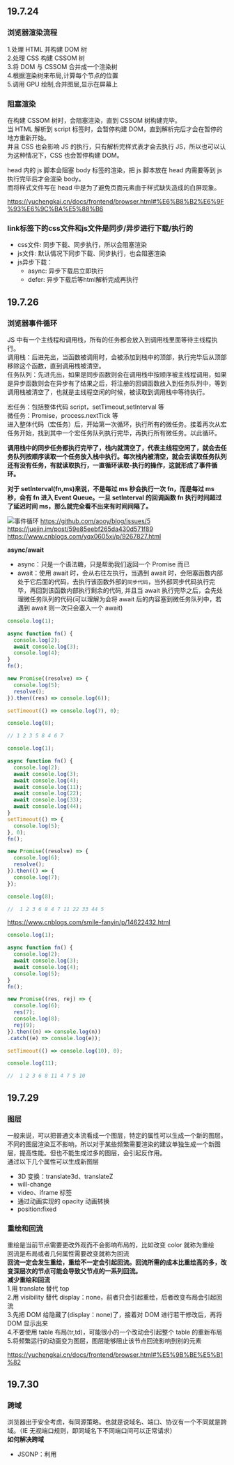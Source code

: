 ## 19.7.24

### 浏览器渲染流程

1.处理 HTML 并构建 DOM 树  
2.处理 CSS 构建 CSSOM 树  
3.将 DOM 与 CSSOM 合并成一个渲染树  
4.根据渲染树来布局,计算每个节点的位置  
5.调用 GPU 绘制,合并图层,显示在屏幕上

### 阻塞渲染

在构建 CSSOM 树时，会阻塞渲染，直到 CSSOM 树构建完毕。  
当 HTML 解析到 script 标签时，会暂停构建 DOM，直到解析完后才会在暂停的地方重新开始。  
并且 CSS 也会影响 JS 的执行，只有解析完样式表才会去执行 JS，所以也可以认为这种情况下，CSS 也会暂停构建 DOM。

head 内的 js 脚本会阻塞 body 标签的渲染，把 js 脚本放在 head 内需要等到 js 执行完毕后才会渲染 body。  
而将样式文件写在 head 中是为了避免页面元素由于样式缺失造成的白屏现象。

https://yuchengkai.cn/docs/frontend/browser.html#%E6%B8%B2%E6%9F%93%E6%9C%BA%E5%88%B6

### link标签下的css文件和js文件是同步/异步进行下载/执行的
- css文件: 同步下载、同步执行，所以会阻塞渲染
- js文件: 默认情况下同步下载、同步执行，也会阻塞渲染
- js异步下载：
  - async: 异步下载后立即执行
  - defer: 异步下载后等html解析完成再执行

## 19.7.26

### 浏览器事件循环

JS 中有一个主线程和调用栈，所有的任务都会放入到调用栈里面等待主线程执行。  
调用栈：后进先出，当函数被调用时，会被添加到栈中的顶部，执行完毕后从顶部移除这个函数，直到调用栈被清空。  
任务队列：先进先出，如果是同步函数则会在调用栈中按顺序被主线程调用，如果是异步函数则会在异步有了结果之后，将注册的回调函数放入到任务队列中，等到调用栈被清空了，也就是主线程空闲的时候，被读取到调用栈中等待执行。

宏任务：包括整体代码 script，setTimeout,setInterval 等  
微任务：Promise，process.nextTick 等  
进入整体代码（宏任务）后，开始第一次循环，执行所有的微任务。接着再次从宏任务开始，找到其中一个宏任务队列执行完毕，再执行所有微任务。以此循环。

**调用栈中的同步任务都执行完毕了，栈内就清空了，代表主线程空闲了，就会去任务队列按顺序读取一个任务放入栈中执行。每次栈内被清空，就会去读取任务队列还有没有任务，有就读取执行，一直循环读取-执行的操作，这就形成了事件循环。**

**对于 setInterval(fn,ms)来说，不是每过 ms 秒会执行一次 fn，而是每过 ms 秒，会有 fn 进入 Event Queue。一旦 setInterval 的回调函数 fn 执行时间超过了延迟时间 ms，那么就完全看不出来有时间间隔了。**

![事件循环](https://p1-jj.byteimg.com/tos-cn-i-t2oaga2asx/gold-user-assets/2017/11/21/15fdcea13361a1ec~tplv-t2oaga2asx-zoom-in-crop-mark:1304:0:0:0.awebp)
https://github.com/aooy/blog/issues/5  
https://juejin.im/post/59e85eebf265da430d571f89  
https://www.cnblogs.com/yqx0605xi/p/9267827.html

**async/await**

- async：只是一个语法糖，只是帮助我们返回一个 Promise 而已
- await：使用 await 时，会从右往左执行，当遇到 await 时，会阻塞函数内部处于它后面的代码，去执行该函数外部的`同步代码`，当外部同步代码执行完毕，再回到该函数内部执行剩余的代码, 并且当 await 执行完毕之后，会先处理微任务队列的代码(可以理解为会将 await 后的内容塞到微任务队列中，若遇到 await 则一次只会塞入一个 await)

```javascript
console.log(1);

async function fn() {
  console.log(2);
  await console.log(3);
  console.log(4);
}
fn();

new Promise((resolve) => {
  console.log(5);
  resolve();
}).then((res) => console.log(6));

setTimeout(() => console.log(7), 0);

console.log(8);

// 1 2 3 5 8 4 6 7
```

```javascript
console.log(1);

async function fn() {
  console.log(2);
  await console.log(3);
  await console.log(4);
  await console.log(11);
  await console.log(22);
  await console.log(33);
  await console.log(44);
}
setTimeout(() => {
  console.log(5);
}, 0);
fn();

new Promise((resolve) => {
  console.log(6);
  resolve();
}).then(() => {
  console.log(7);
});

console.log(8);

//  1 2 3 6 8 4 7 11 22 33 44 5
```

https://www.cnblogs.com/smile-fanyin/p/14622432.html

```javascript
console.log(1);

async function fn() {
  console.log(2);
  await console.log(3);
  await console.log(4);
  console.log(5);
}
fn();

new Promise((res, rej) => {
  console.log(6);
  res(7);
  console.log(8);
  rej(9);
}).then((n) => console.log(n))
.catch((e) => console.log(e));

setTimeout(() => console.log(10), 0);

console.log(11);

//  1 2 3 6 8 11 4 7 5 10
```
## 19.7.29

### 图层

一般来说，可以把普通文本流看成一个图层，特定的属性可以生成一个新的图层。不同的图层渲染互不影响，所以对于某些频繁需要渲染的建议单独生成一个新图层，提高性能。但也不能生成过多的图层，会引起反作用。  
通过以下几个属性可以生成新图层

- 3D 变换：translate3d、translateZ
- will-change
- video、iframe 标签
- 通过动画实现的 opacity 动画转换
- position:fixed

### 重绘和回流

重绘是当前节点需要更改外观而不会影响布局的，比如改变 color 就称为重绘  
回流是布局或者几何属性需要改变就称为回流  
**回流一定会发生重绘，重绘不一定会引起回流。回流所需的成本比重绘高的多，改变深层次的节点可能会导致父节点的一系列回流。**  
**减少重绘和回流**  
1.用 translate 替代 top  
2.用 visibility 替代 display：none，前者只会引起重绘，后者改变布局会引起回流  
3.先把 DOM 给隐藏了(display：none)了，接着对 DOM 进行若干修改后，再将 DOM 显示出来  
4.不要使用 table 布局(tr,td)，可能很小的一个改动会引起整个 table 的重新布局  
5.将频繁运行的动画变为图层，图层能够阻止该节点回流影响到别的元素

https://yuchengkai.cn/docs/frontend/browser.html#%E5%9B%BE%E5%B1%82

## 19.7.30

### 跨域

浏览器出于安全考虑，有同源策略。也就是说域名、端口、协议有一个不同就是跨域。（IE 无视端口规则，即同域名下不同端口间可以正常请求）  
**如何解决跨域**

- JSONP：利用<script>标签没有跨域限制的漏洞。通过<script>标签指向一个需要访问的地址并提供一个回调函数来接收数据。  
  JSONP 只限于 get 请求
- CORS:服务端设置 Access-Control-Allow-Origin 就可以开启 CORS。该属性表示哪些域名可以访问资源，如果设置通配符则表示所有网站都可以访问资源。
- document.domain:该方法只能应用于二级域名相同的情况下，比如 id.qq.com 和 game.qq.com 适用该方法。  
  只需要给页面添加 document.domain = 'qq.com'表示二级域名都相同就可以实现跨域。
- postMessage:常用于获取嵌入页面中的第三方页面数据，一个页面发送消息，另一个页面判断来源，并接收消息。

https://yuchengkai.cn/docs/frontend/browser.html#%E8%B7%A8%E5%9F%9F

## 19.8.1

### new 的过程

1.新生成一个对象  
2.链接到原型  
3.绑定 this  
4.返回新对象

- 以构造器的 prototype 属性为原型，创建新对象；
- 将 this(也就是上一句中的新对象)和调用参数传给构造器，执行；
- 如果构造器没有手动返回对象，则返回第一步创建的新对象，如果有，则舍弃掉第一步创建的新对象，返回手动 return 的对象。

```javascript
// 构造器函数
let Parent = function (name, age) {
  this.name = name;
  this.age = age;
};
Parent.prototype.sayName = function () {
  console.log(this.name);
};
//自己定义的new方法
let newMethod = function (Parent, ...rest) {
  // 1.以构造器的prototype属性为原型，创建新对象；
  let child = Object.create(Parent.prototype);
  // 2.将this和调用参数传给构造器执行
  let result = Parent.apply(child, rest);
  // 3.如果构造器没有手动返回对象，则返回第一步的对象
  return typeof result === "object" ? result : child;
};
//创建实例，将构造函数Parent与形参作为参数传入
const child = newMethod(Parent, "echo", 26);
child.sayName(); //'echo';

//最后检验，与使用new的效果相同
child instanceof Parent; //true
child.hasOwnProperty("name"); //true
child.hasOwnProperty("age"); //true
child.hasOwnProperty("sayName"); //false
```

### 原型链

![原型链](https://camo.githubusercontent.com/8c32afe801835586c6ee59ef570fe2b322eadd6e/68747470733a2f2f79636b2d313235343236333432322e636f732e61702d7368616e676861692e6d7971636c6f75642e636f6d2f626c6f672f323031392d30362d30312d3033333932352e706e67)

```javascript
// function(){} 为构造函数
const fn = function () {};
//  prototype 指向原型（一个对象） {constructor: ƒ}
fn.prototype;
//  constructor  指向原型的构造函数
fn.prototype.constructor === fn;
//  __proto__  指向创建该对象的构造函数的原型  即Function.prototype
fn.__proto__ === Function.prototype;
//  访问创建fn的构造函数 即Function(){}
fn.__proto__.constructor === Function;

// 创建一个对象
const obj = { a: 1 };
// 对象由Object(){}创建
obj.constructor === Object;
//  对象没有prototype属性
obj.prototype === undefined;
// __proto__ 指向创建该对象的构造函数的原型 即Object.prototype
obj.__proto__ === Object.prototype;
```

每一个函数都有`prototype`属性，该属性指向原型。除了 Function.prototype.bind()，通过 bind 方法生成的函数没有`prototype`属性。  
每一个对象都有`__proto__`属性，指向创建该对象的构造函数的原型。  
`Function.prototype`和`Object.prototype`是两个特殊的对象，他们由引擎来创建。  
函数的`prototype`是一个对象，也就是原型。  
对象的`__proto__`指向原型，`__proto__`将对象和原型连接起来组成了原型链。

#### Function.proto === Function.prototype

所有对象都可以通过原型链最终找到`Object.prototype`，虽然`Object.prototype`也是一个对象，但是这个对象不是`Object`创建的，而是引擎自己创建的`Object.prototype`。  
**所以可以这么说，所有实例都是对象，但是对象不一定都是实例。**  
`Function.prototype`这个对象其实是个函数，这个函数也是引擎自己创建的。  
首先引擎创建了`Object.prototype`，接着创建`Function.prototype`,并且用`__proto__`将两者连接起来。  
**所以得出结论，不是所有函数都是`new Function()`产生的。**  
有了`Function.prototype`后才有了`function Function(){}`，然后其他的构造函数都是`Function()`生成的。  
由于其他构造函数都可以通过原型链找到`Function.prototype`，并且`function Function()`本质也是函数，为了不产生混乱就将`function Function()`的`__proto__`联系到`Function.prototype`上。

```javascript
function foo() {
  //  设置私有属性 此时将foo视为普通对象 通过foo.a()访问
  foo.a = function () {
    console.log(1);
  };
  this.a = function () {
    console.log(2);
  };
}
//  通过prototype绑定的属性为公有属性 此时可将foo视为class 可通实例.a()进行访问
foo.prototype.a = function () {
  console.log(3);
};
Function.prototype.a = function () {
  console.log(4);
};

//  此时调用静态方法
foo.a(); //  此时未实例化 函数也没执行 foo.a是在函数体内执行 此时找不到foo.a只能去原型链找
const obj = new foo(); //  建立原型链
//  此时有两个a方法 一个内部方法 一个外部公有方法 优先调用内部方法
obj.a();
//  此时foo函数内部属性已初始化 函数内部的静态方法覆盖原静态方法
foo.a();

//  4 2 1
```

#### 箭头函数没有原型链
```javascript
const A = () => ({})
console.log(new A())  // Uncaught TypeError: A is not a constructor

const B = function() { return {}}
console.log(new B())  //  {}
```
https://github.com/KieSun/Dream/issues/2

## 19.8.5

### 安全

#### XSS

XSS 通过修改 HTML 节点或者执行 JS 代码来攻击网站。  
通常的防御手段是转义输入的内容，对引号、尖括号、斜杠进行转义。  
例如通过 URL 获取某些参数

```html
<!-- http://www.domain.com?name=<script>alert(1)</script> -->
<div>{{name}}</div>
```

#### CSRF

CSRF 就是利用用户的登录状态发起恶意请求。  
如果是 Get 请求则可以在 img 标签中设置图片地址为对应接口，如果是 Post 请求则需要用表单来提交接口。  
**如何防御**  
1.Get 请求不对数据进行修改。  
2.Cookie 设置`SameSite`属性，使 Cookie 不随着跨域请求发送。  
3.阻止第三方网站请求接口。  
4.请求时附带验证信息，如 token。  
5.验证 Referer。浏览器发送请求时会带上 Referer，通过验证 Referer 判断请求是否是第三方网站发起的。

#### CSP

CSP 本质上是建立白名单，规定浏览器只能执行特定来源的代码。  
通常可以在 HTTP Header（请求头）或者 HTML 的 meta 标签中设置`Content-Security-Policy`（只允许加载本站资源/只加载 HTTPS 协议图片/允许加载任何来源框架）来开启 CSP。

https://yuchengkai.cn/docs/frontend/safety.html#xss

### H5 新特性

1.video/radio  
2.canvas  
3.webSocket  
4.webWorker js 多线程  
5.语义化标签如 header、footer、nav 等  
6.新增了很多表单属性如 min 和 max、autofocus、placehoder 等  
7.sessionStorage 短期存储浏览器关闭就删除;localStorage 长期数据存储，与 cookie 相比 cookie 大小只有 4kb 左右，而 localStorage 有 5Mb。

### 继承

使用 call 或 apply 借用其他构造函数的成员。

```javascript
//  父类
function Person(name) {
  this.name = name;
  this.attr = ["小黄", "小白"];
  this.print = () => {
    console.log(this.name);
  };
}
//  子类
function Student(name) {
  Person.call(this, name);
}

const a = new Person("A");
a.print(); // A
const b = new Student("B");
b.print(); // B
b.attr.push("小黑");
console.log(b.attr); // ["小黄", "小白", "小黑"]
console.log(a.attr); // ["小黄", "小白"]
```

https://www.jianshu.com/p/b76ddb68df0e

### 深拷贝浅拷贝

```javascript
//  浅拷贝
const a = { a: 1, b: 2, c: 3 };
const b = a;
b.d = 4;
console.log(b); //  {a: 1, b: 2, c: 3, d: 4}
console.log(a); //  {a: 1, b: 2, c: 3, d: 4}

//  深拷贝
function clone(num) {
  let newNum;
  if (num instanceof Array) {
    newNum = [];
    num.map((e, index) => (newNum[index] = clone(num[index])));
    return newNum;
  } else if (num instanceof Object) {
    newNum = {};
    for (let i in num) {
      newNum[i] = clone(num[i]);
    }
    return newNum;
  } else {
    return num;
  }
}
const c = clone(a);
c.e = 5;
console.log(c); //  {a: 1, b: 2, c: 3, d: 4, e: 5}
console.log(a); //  {a: 1, b: 2, c: 3, d: 4}
```

### super()

说明：`super`是 es6 新增的语法糖 用于访问父类。  
功能：在构造函数中调用`super`相当于把父类的`construcrtor`给执行了，并且将`this`指向指定为子类。`super`中传递的参数相当于给父类的`constructor`传递参数。  
注意事项：如果定义了`class`但是没有写`construcrtor`方法，那么编译器会自动加入`construcrtor`，并且在其中调用`super`方法。如果使用`extends`继承父类后写了`construcrtor`方法但是没有调用`super`，则子类拿不到`this`对象，并且会抛出异常。  
https://es6.ruanyifeng.com/#docs/class-extends  
https://www.jianshu.com/p/2a5a7352f4e5

### 图片懒加载实现原理

可视区域：`document.documentElement.clientHeight`  
滚动距离：`document.documentElement.scrollTop`  
元素距离页面顶部的距离：`e.offsetTop`  
判断元素加载条件：**可视区域 + 滚动距离 > 元素距离页面顶部距离**  
[[具体实现](https://github.com/Elderkly/Lazyload/blob/master/index.html)]  
![Lazyload](https://picb.zhimg.com/80/v2-af1ab0c5f34e468e8647135c1f9f51e4_720w.jpg)  
https://zhuanlan.zhihu.com/p/55311726

### 正则

```javascript
/**
    pattern：正则表达式
    flags:标识(修饰符)
        标识主要包括：
        1. i 忽略大小写匹配
        2. m 多行匹配，即在到达一行文本末尾时还会继续寻常下一行中是否与正则匹配的项
        3. g 全局匹配 模式应用于所有字符串，而非在找到第一个匹配项时停止
*/
const reg = /pattern/flags                  //  字面量创建
const reg2 = new RegExp(pattren, flags)     //  实例创建 可进行字符串拼接
```

正则截取`id`后的内容  
`'id:123123'.match(/id(\W*)/)[1]`或`new RegExp('id(\\S*)').exec('id:123123')[1]`

## 常用数组操作 API

| 序号 |      API      | 描述                                                                                                                                                                     |     返回值     | 是否改变原数组 |
| :--: | :-----------: | :----------------------------------------------------------------------------------------------------------------------------------------------------------------------- | :------------: | :------------: |
|  1   |    push()     | 在最后插入一个或多个数据                                                                                                                                                 |    数组长度    |      改变      |
|  2   |   unshift()   | 在头部插入一个或多个数据                                                                                                                                                 |    数组长度    |      改变      |
|  3   |     pop()     | 弹出最后一个数据                                                                                                                                                         |   删除的数据   |      改变      |
|  4   |    shift()    | 弹出第一个数据                                                                                                                                                           |   删除的数据   |      改变      |
|  5   |   reverse()   | 逆置数据                                                                                                                                                                 |      数组      |      改变      |
|  6   |    join()     | 将数组转为字符串                                                                                                                                                         |     字符串     |     不改变     |
|  7   |    slice()    | 截取指定位置的数组                                                                                                                                                       |    截取内容    |     不改变     |
|  8   |   concat()    | 合并数组                                                                                                                                                                 |    合并内容    |     不改变     |
|  9   |    sort()     | 排序                                                                                                                                                                     |    排序结果    |      改变      |
|  10  |   splice()    | 删除指定位置，并替换                                                                                                                                                     |  删除后的数组  |      改变      |
|  11  | lastIndexOf() | 反向查询数据的索引                                                                                                                                                       |      索引      |     不改变     |
|  12  |   filter()    | 筛选符合回调函数的数据                                                                                                                                                   |      数组      |     不改变     |
|  13  |    every()    | 判断数组元素是否符合回调函数条件，全部元素都满足则返回 true                                                                                                              |    boolean     |     不改变     |
|  14  |    some()     | 对标 every(),只要有一个元素符合条件则返回 true                                                                                                                           |    boolean     |     不改变     |
|  15  |   reduce()    | reduce() 可同时将前面数组项遍历产生的结果与当前遍历项进行运算,接收两个参数，第一个为回调函数，第二个为初值，若指定了初值则从第一个元素开始遍历，否则从第二个元素开始遍历 | 自定义返回类型 |     不改变     |
|  16  | reduceRight() | 同 reduce()不过从右往左遍历                                                                                                                                              | 自定义返回类型 |     不改变     |

https://blog.csdn.net/BBBBobo/article/details/121869585  
https://blog.csdn.net/qq_38970408/article/details/121018660

## 截取一个数字的百位、十位、个位

- 力扣 1281  
  `Array.from(String(n), Number)`

**https://blog.csdn.net/yangaoyuan1999/article/details/119993661**

## Set、Map、WeakSet 和 WeakMap 的区别？

|    Api    | 特点                                                                                     | 属性               | 方法                                                                           |
| :-------: | :--------------------------------------------------------------------------------------- | :----------------- | :----------------------------------------------------------------------------- |
| Set(集合) | 成员唯一、有序不重复、可遍历，类似`Array`                                                | `size`类似`length` | `add`、`delete`、`has`、`clear`、`keys`、`values`、`entries`、`forEach`        |
|  WeakSet  | 只能存放对象引用，不能存放值，不可遍历，存放的对象为弱引用，即不计入引用计数，会被回收掉 |                    | 同 Set 但没有遍历的 Api                                                        |
| Map(字典) | 类似`Set`但以`[key,value]`来存储，有序不重复、可遍历                                     | `size`             | `get`、`set`、`has`、`delete`、`clear`、`keys`、`values`、`entries`、`forEach` |
|  WeakMap  | 类似`WeakSet`但只接受对象作为键名，有序不重复、不可遍历                                  |                    | 同 Map 但没有遍历的 Api                                                        |

**https://github.com/sisterAn/blog/issues/24**

## 上传图片

传了 formData 就不用制定 Content-Type 了。  
**https://zhuanlan.zhihu.com/p/34291688**

## sort

> 如果 compareFunction(a, b) 小于 0 ，那么 a 会被排列到 b 之前；  
> 如果 compareFunction(a, b) 等于 0 ， a 和 b 的相对位置不变。备注： ECMAScript 标准并不保证这一行为，而且也不是所有浏览器都会遵守（例如 Mozilla 在 2003 年之前的版本）；  
> 如果 compareFunction(a, b) 大于 0 ， b 会被排列到 a 之前。  
> compareFunction(a, b) 必须总是对相同的输入返回相同的比较结果，否则排序的结果将是不确定的。

**!!!!!sort 若不传参数则默认按首位进行排序，若想得到升序最好传入函数!!!!!!!**

```JavaScript
// eg.(1)
[-1,-2,-3,1,2,4].sort() // [-1,-2,-3,1,2,4]
[-1,-2,-3,1,2,4].sort((a,b) => a - b)  //  [-3,-2,-1,1,2,4]

//  eg.(2)
[10,1,2,7,6,1,5].sort() // [1,1,10,2,5,6,7]
[10,1,2,7,6,1,5].sort((a,b) => a - b) // [1,1,2,5,6,7,10]
```

**注意 a 一般指向数组后一项并不是前一项**
**https://developer.mozilla.org/zh-CN/docs/Web/JavaScript/Reference/Global_Objects/Array/sort**

## 创建二维数组

```javascript
Array.from(new Array(length), () => new Array(length).fill(false));
```

## react 图片上传

```javascript
<div
  className="border-2 h-12 border-dotted cursor-pointer flex justify-center items-center text-white border-[#8692AF] text-base"
  onDragEnter={onDragEnter}
  onDragLeave={onDragLeave}
  onDragOver={onDragOver}
  onDrop={onDrop}
></div>;

const onDragEnter = (e: any) => {
  console.log("onDragEnter");
  e.preventDefault();
};

const onDragOver = (e: any) => e.preventDefault();

const onDragLeave = (e: any) => {
  console.log("onDragLeave");
  e.preventDefault();
};
const onDrop = (e: any) => {
  e.preventDefault();
  console.log(e.dataTransfer?.files?.[0]);
};
```

## 性能优化

**https://juejin.cn/post/6949896020788690958**

## Date

```JavaScript
//  获取某一天的23.59.59
new Date(time).setHours(23,59,59)
```

## Array.from

对一个类似数组或可迭代对象创建一个新的，浅拷贝的数组实例。

```javascript
console.log(Array.from("foo"));
// expected output: Array ["f", "o", "o"]

console.log(Array.from([1, 2, 3], (x) => x + x));
// expected output: Array [2, 4, 6]

console.log(Array.from(new Array(3), (x) => new Array(2)));
//  Array 3 x 2
```

## js 生成二维数组

```javascript
Array.from(new Array(3), (x) => new Array(2));

new Array(3).fill().map((x) => new Array(2));
```

## js 赋值顺序

一开始`从左往右`寻找未声明的变量或者报错信息，若没有这个变量则赋值 undefined，之后`从右往左`进行赋值。

```javascript
var a = { x: 1, y: { z: 2 } };
var b = a;
a.n.e = a.x = { n: 1 }; // => 报错 一开始从左往右a.n被赋值为undefined，而undefined没有e属性所以报错

var a = { x: 1, y: { z: 2 } };
var b = a;
c = a.y.zz = a.d = { n: 2 };
c; // {n:2}
a; // {x:1,y:{z:2,zz:{n:2}},d:{n:2}}

var a = { x: 1, y: { z: 2 } };
var b = a;
b.n = 3;
b; // { x: 1, y: { z: 2 }, n: 3 }
a; // { x: 1, y: { z: 2 }, n: 3 }

var a = { x: 1, y: { z: 2 } };
var b = a;
a.y.xxxx = a.y.zz = a.y = a.d = { n: 2 };
a; // {x: 1, d: { n: 2 }, y: { n: 2 }}
```

**若一行赋值语句中，同时出现父级和子级，则子级赋值默认无效。如`a.y = a.y.zz`，此时无论`a.y`在左边还是右边，赋值`a.y`的时候都会覆盖掉子级的赋值**

**对于共用一条赋值语句的情况，若需要用到前置变量，则尽量将当前语句放到右边**

```javascript
const used = new Array(y).fill().map((z) => new Array(x).fill(0)),
  x = 2,
  y = 3; //  报错: y is not defined

//  正确用法
const x = 2,
  y = 3,
  used = new Array(y).fill().map((z) => new Array(x).fill(0));
```

**https://www.csdn.net/tags/MtTaggwsNjI1NzUtYmxvZwO0O0OO0O0O.html**

## Object.assign 会改变第一个对象

将后面的对象合并到第一个对象中，如果要创建新数组则第一个参数传一个空对象。

```javascript
var a = { a: 1 },
  b = { b: 2 };
var c = Object.assign(a, b);

console.log(c); // {a:1,b:2}
console.log(a); // {a:1,b:2}

var d = { d: 1 },
  e = { e: 2 };
var f = Object.assign({}, d, e);

console.log(f); // {d:1, e:2}
console.log(d); // {d:1}
```

## Input 相关

### Input 加入前缀后缀

用 div 包裹，前缀和后缀用 div 显示，input 在中间。

### Input 宽度随输入内容变化

**https://daotin.netlify.app/winm4g.html#%E6%96%B9%E6%B3%95**

### Fetch 中断请求

**https://github.com/cheungseol/cheungseol.github.io/issues/22**

```javascript
//  在被Promise包围着的Fetch函数中
const FetchFn = async <T>({
  type = 'GET', url, body, isExtraUrl, headers = null, compileBody = true, demandToken,
}: Props) => {
  const fetchController = new AbortController();
  const p = new Promise<T>((resolve, reject) => {
    const requestUrl = isExtraUrl ? url : `${APIURL}${url}`;
    fetch(requestUrl, {
      //  给fetch绑定signal
      signal: fetchController.signal,
      ...
  });
  //  给Promise绑定controller属性
  Object.setPrototypeOf(p, Object.assign(Object.getPrototypeOf(p), { controller: fetchController }));
  return p;
};

//  使用
useEffect(() => {
    const f:any = Fetch({url: `/ln/invoices/${id}`})
    .then(res => {
        console.log(res)
    })
    .catch(e => {
        console.log(e)
    })
    return () => f.controller.abort()
}, [id])
```

## js 中 map()方法是否改变原数组

当数组元素是基本数据类型时，map()方法不会改变原数组；当数组元素是引用类型时，map()方法会改变原数组。  
**https://www.jianshu.com/p/d709fe2be814**

## 解决 js 中小数点太多显示科学计数法的问题

```javascript
new BigNumber(e.fixedSats).div(Math.pow(10, 8)).toFixed();
```

## 字符串比较的 BUG

```javascript
99 > 100; // false
"99" > "100"; // true
```

## 箭头函数不绑定 Arguments 对象

**https://developer.mozilla.org/zh-CN/docs/Web/JavaScript/Reference/Functions/Arrow_functions**

## 临时死区

JavaScript 中的“临时死区”（Temporal Dead Zone，简称 TDZ）是指在代码块中使用 let 或 const 声明变量时，从该声明语句开始直到变量实际被赋值之前的这段时间内，该变量是无法被访问的。

```typescript
//  原代码
const { content }: any =
  (await Fetch({
    url: "/invoices/sendcoins",
    type: "POST",
    body: {
      addr: address,
      memo: address,
      amount,
    },
  })
  (await check2FA(codeFA, content))) &&
  sendCoinByLightning(sendAddress, content, amount, memo); // 报错:Block-scoped variable 'content' used before its declaration.

//  修复
const { content }: any =
  (await Fetch({
    url: "/invoices/sendcoins",
    type: "POST",
    body: {
      addr: address,
      memo: address,
      amount,
    },
  });
  (await check2FA(codeFA, content))) &&
  sendCoinByLightning(sendAddress, content, amount, memo);
```

### 解读

因为 `await Fetch()` 是异步操作，在声明 `content` 变量时，`Fetch` 操作还未完成。

不加入 `;` 会报错是因为 JavaScript 解析器会认为内容还在继续，导致找不到 `content` 变量。

加入 `;` 后，JavaScript 解析器会断定声明结束，`content` 变量等异步操作完成后再使用。

详细解释：

不加入 `;`：

```typescript
const { content }: any = await Fetch({...})
(await check2FA(codeFA, content)) && sendCoinByLightning(...)
```

这时，JavaScript 解析器会把这两个语句认为是一个语句块，认为 `content` 已经声明好了。

但实际上，`await Fetch()` 是异步操作，等异步操作完成后 `content` 才有值，所以会报错找不到 `content`。

加入 `;` 后：

```typescript
const { content }: any = await Fetch({...});
(await check2FA(codeFA, content)) && sendCoinByLightning(...)
```

这时，JavaScript 解析器会把这两个视为两个独立的语句：

1. 声明 `content` 变量
2. 执行 `check2FA` 和 `sendCoinByLightning`

由于 `;` 表示声明结束，所以解析器知道 `content` 还未有值，等异步操作完成后才使用，这样就不会报错。

总的来说，加入 `;` 可以告知解析器 `content` 声明已结束，等异步操作完成后再使用。不加入 `;` 会导致解析器认为 `content` 已有值，进而报错。

## ??与||

```javascript
var a = "" || "error"; // ===> "error"
var b = "" ?? "error"; // ===> ""
```

`??` 检查的是`null/undefined`,""不是这两个值所以返回""。  
`||` 检查的是`truthy/falsy`,""属于 falsy 所以检查下一个值。


## JavaScript编译原理

### 1.解析
JavaScript引擎会对源代码进行解析，将其转换为抽象语法树（Abstract Syntax Tree, AST）。
- 词法分析: 将源代码转换为一系列的标记（Tokens）。标记是语言的最小单位，如关键字、变量名、操作符等。
- 语法分析: 使用标记生成抽象语法树（AST）

#### AST示例
```javascript
function add(a, b) {
  return a + b;
}

let result = add(2, 3);
console.log(result);
```
对应的AST树
```scss
Program
 ├── FunctionDeclaration (add)
 │   ├── Identifier (a)
 │   ├── Identifier (b)
 │   └── BlockStatement
 │       └── ReturnStatement
 │           └── BinaryExpression (+)
 │               ├── Identifier (a)
 │               └── Identifier (b)
 ├── VariableDeclaration (result)
 │   └── VariableDeclarator
 │       ├── Identifier (result)
 │       └── CallExpression (add(2, 3))
 │           ├── Identifier (add)
 │           ├── Literal (2)
 │           └── Literal (3)
 └── ExpressionStatement (console.log(result))
     └── CallExpression
         ├── MemberExpression (console.log)
         │   ├── Identifier (console)
         │   └── Identifier (log)
         └── Identifier (result)
```

### 2.编译
JavaScript引擎会对AST进行编译，生成中间代码或字节码。
- 字节码生成: 将AST转换为中间表示，然后进一步转换为字节码(字节码是一种低级别的、与机器无关的代码，可以被虚拟机执行)。
- 优化: 在生成字节码的过程中，JavaScript引擎会对代码进行各种优化，以提高执行效率。这些优化可能包括内联函数、消除死代码、常量折叠等。

### 3.执行
最终的字节码由JavaScript引擎的解释器或即时编译器（JIT Compiler）执行。
- 解释器: 直接执行字节码，每次执行都需要重新解释字节码。这种方式启动快，但运行速度较慢。
- 即时编译器（JIT Compiler）: 在运行时将热点代码（Hot Code，即执行频率高的代码）编译为机器码，这种方式启动较慢，但运行速度快。JIT编译器会在执行过程中不断收集代码的运行信息，进行动态优化。


## 作用域
### 查找操作
- LHS: 目的是找到变量容器本身，以便可以对其赋值。例如，在赋值操作的左侧，或作为函数参数传递的变量名。
  - 查找失败：自动隐式 地创建一个全局变量(非严格模式下)，或者抛出 `ReferenceError` 异常(严格模式下)
- RHS: 目的是找到变量的值，即访问或使用变量。例如，在赋值操作的右侧，或在表达式中使用变量时。
  - 不成功的 RHS 引用会导致抛出 `ReferenceError` 异常 

```javascript
function foo(a) { 
  var b = a;
  return a + b; 
}
var c = foo( 2 );

//  LHS: var c、a = 2、 var b
//  RHS: foo(2)、b = a、return a + b(两次、一次找a一次找b)
```

### 作用域嵌套
当一个块或函数嵌套在另一个块或函数中时，就发生了作用域的嵌套。因此，在当前作用域中无法找到某个变量时，引擎就会在外层嵌套的作用域中继续查找，直到找到该变量，抵达最外层的作用域(也就是`全局作用域`)为止。


## 实现类似Vue的MVVM模式
```javascript
/**
 * Implement a response model similar to MVVM (Model-View-ViewModel) pattern.
 * Model: reactive
 * ViewModel: computed
 * View: console.log
*/

//  确保value初始化时能拿到正确的value以及确保deps不会重复写入副作用函数
let currentEffect = null;

//  计算属性
function computed(getter) {
    let value;
    let needsUpdate = true;

    const effect = () => {
        value = getter();
        needsUpdate = false;
    };

    return {
        get value() {
            if (needsUpdate) {
                currentEffect = effect;
                effect();
                currentEffect = null;
            }
            return value;
        }
    };
}

//  Model
function reactive(target) {
    //  存放每个计算属性出现变更时需要执行的副作用函数
    const deps = {};

    const getDep = (prop) => {
        if (!deps[prop]) {
            deps[prop] = [];
        }
        return deps[prop];
    };

    return new Proxy(target, {
        get(obj, prop) {
            //  只有计算属性初始化时才需要绑定副作用函数
            if (currentEffect) {
                getDep(prop).push(currentEffect);
            }
            return obj[prop];
        },
        set(obj, prop, value) {
            obj[prop] = value;
            //  计算属性出现变更 执行所有绑定的副作用函数
            getDep(prop).forEach(effect => effect());
            return true;
        }
    });
}

const node = reactive({ leftChildren: 1 });
console.log(node.leftChildren, node.rightChildren); // 1 undefined

const children = computed(() => node.leftChildren + (parseInt(node.rightChildren) || 0));
console.log(children.value); // 1

node.leftChildren = 10;
console.log(children.value); // 10

node.rightChildren = 2;
console.log(children.value); // 12

const children2 = computed(() => node.leftChildren * 2);
console.log(children2.value)    // 20

node.leftChildren = 15;
console.log(children.value, children2.value)        //  17 30

node.rightChildren = 5;
console.log(children.value, children2.value)    //  20 30
```
